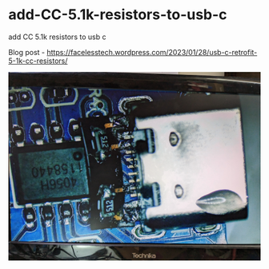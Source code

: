 # add-CC-5.1k-resistors-to-usb-c
add CC 5.1k resistors to usb c

Blog post - https://facelesstech.wordpress.com/2023/01/28/usb-c-retrofit-5-1k-cc-resistors/

![alt text](https://github.com/facelesstech/add-CC-5.1k-resistors-to-usb-c/blob/main/PXL_20230128_140614369.jpg?raw=true)
